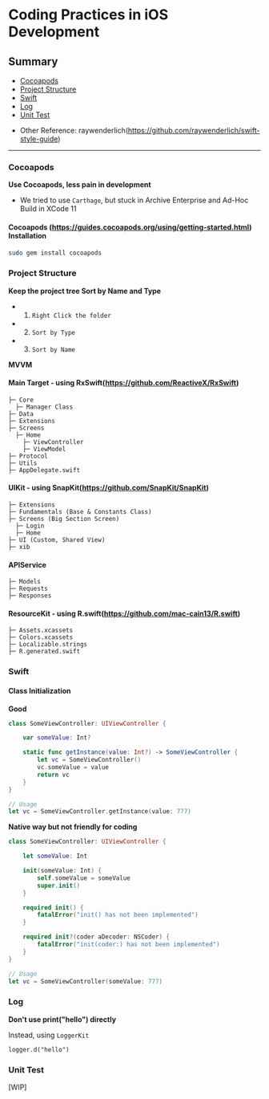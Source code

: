 # Coding Practices in iOS Development

## Summary

* [Cocoapods](#cocoapods)
* [Project Structure](#project-structure)
* [Swift](#swift)
* [Log](#log)
* [Unit Test](#unit-test)

- Other Reference: raywenderlich(https://github.com/raywenderlich/swift-style-guide)

----------

### Cocoapods

**Use Cocoapods, less pain in development**

- We tried to use `Carthage`, but stuck in Archive Enterprise and Ad-Hoc Build in XCode 11


#### Cocoapods (https://guides.cocoapods.org/using/getting-started.html) Installation
```bash
sudo gem install cocoapods
```


### Project Structure

**Keep the project tree Sort by Name and Type**

- 1. `Right Click the folder`

- 2. `Sort by Type`

- 3. `Sort by Name`


**MVVM**

#### Main Target - using RxSwift(https://github.com/ReactiveX/RxSwift)

	├─ Core
	  ├─ Manager Class
    ├─ Data
	├─ Extensions
	├─ Screens
	  ├─ Home
	    ├─ ViewController
	    ├─ ViewModel
	├─ Protocol
	├─ Utils
	├─ AppDelegate.swift

#### UIKit - using SnapKit(https://github.com/SnapKit/SnapKit)

    ├─ Extensions
	├─ Fundamentals (Base & Constants Class)
	├─ Screens (Big Section Screen)
	  ├─ Login
	  ├─ Home
	├─ UI (Custom, Shared View)
	├─ xib


#### APIService

    ├─ Models
	├─ Requests
	├─ Responses


#### ResourceKit - using R.swift(https://github.com/mac-cain13/R.swift)

    ├─ Assets.xcassets
	├─ Colors.xcassets
	├─ Localizable.strings
	├─ R.generated.swift


### Swift

#### Class Initialization

**Good**
```swift
class SomeViewController: UIViewController {

	var someValue: Int?

	static func getInstance(value: Int?) -> SomeViewController { 
		let vc = SomeViewController()
		vc.someValue = value
		return vc
	}
}

// Usage
let vc = SomeViewController.getInstance(value: 777)
```

**Native way but not friendly for coding**
```swift
class SomeViewController: UIViewController {

	let someValue: Int

	init(someValue: Int) {
        self.someValue = someValue
        super.init()
    }

    required init() {
        fatalError("init() has not been implemented")
    }

    required init?(coder aDecoder: NSCoder) {
        fatalError("init(coder:) has not been implemented")
    }
}

// Usage
let vc = SomeViewController(someValue: 777)
```


### Log

**Don't use print("hello") directly**

Instead, using `LoggerKit`

```
logger.d("hello")
```


### Unit Test

[WIP]
